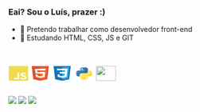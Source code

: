 ### Eai? Sou o Luís, prazer :)

- 🔭 Pretendo trabalhar como desenvolvedor front-end
- 🌱 Estudando HTML, CSS, JS e GIT

<div>
    <a href="https://github.com/luis03felipe">
        <img height="180em" src="https://github-readme-stats.vercel.app/api?username=luis03felipe&show_icons=true&hide=contribs,prs&cache_seconds=86400&theme=transparent" alt="">
    </a>
</div>

<div style="display: inline_block"><br>
  <img align="center" alt="" height="30" width="40" src="https://raw.githubusercontent.com/devicons/devicon/master/icons/javascript/javascript-plain.svg">
  <img align="center" alt="" height="30" width="40" src="https://raw.githubusercontent.com/devicons/devicon/master/icons/html5/html5-original.svg">
  <img align="center" alt="" height="30" width="40" src="https://raw.githubusercontent.com/devicons/devicon/master/icons/css3/css3-original.svg">
  <img align="center" alt="" height="30" width="40" src="https://raw.githubusercontent.com/devicons/devicon/master/icons/python/python-original.svg">
  <img align="center" alt="" height="30" width="40"  src="https://cdn.jsdelivr.net/gh/devicons/devicon/icons/java/java-original.svg"
</div>
  
##

<div> 
  <a href="https://instagram.com/luisfmds" target="_blank"><img src="https://img.shields.io/badge/-Instagram-%23E4405F?style=for-the-badge&logo=instagram&logoColor=white" target="_blank"></a>
  <a href = "mailto:luisfmds03@gmail.com"><img src="https://img.shields.io/badge/-Gmail-%23333?style=for-the-badge&logo=gmail&logoColor=white" target="_blank"></a>
  <a href="www.linkedin.com/in/luís-felipe-mattos-da-silva-4439a923b" target="_blank"><img src="https://img.shields.io/badge/-LinkedIn-%230077B5?style=for-the-badge&logo=linkedin&logoColor=white" target="_blank">   </a> 
</div>
